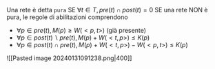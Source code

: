 Una rete è detta `pura` SE $\forall t \in T, pre(t) \cap post(t) = 0$
SE una rete NON è pura, le regole di abilitazioni comprendono
- $\forall p \in pre(t), M(p) \geq W(<p,t>)$ (già presente)
- $\forall p \in post(t) \backslash pre(t), M(p) + W(<t,p>) \leq K(p)$
- $\forall p \in post(t) \cap pre(t), M(p) + W(<t,p>) - W(<p,t>) \leq K(p)$

![[Pasted image 20240131091238.png|400]]
